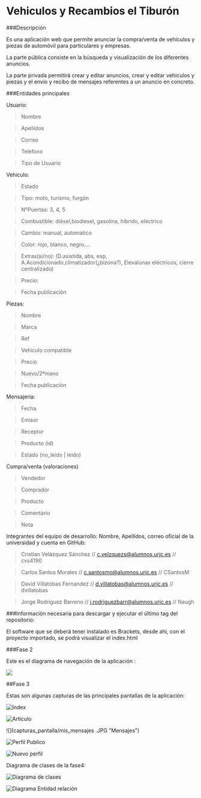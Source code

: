 

Vehiculos y Recambios el Tiburón 
================================

###Descripción

Es una aplicación web que permite anunciar la compra/venta de vehículos y piezas de automóvil para 
particulares y empresas.

La parte pública consiste en la búsqueda y visualización de los diferentes anuncios.

La parte privada permitirá crear y editar anuncios, crear y editar vehiculos y piezas y el envío y 
recibo de mensajes referentes a un anuncio en concreto.



###Entidades principales

Usuario:

>Nombre

>Apellidos 

>Correo

>Telefono

>Tipo de Usuario


Vehiculo:

>Estado
	
>Tipo: moto, turismo, furgón
	
>NºPuertas: 3, 4, 5
	
>Combustible: diésel,biodiesel, gasolina, hibrido, eléctrico
	
>Cambio: manual, automatico
	
>Color: rojo, blanco, negro….
	
>Extras(si/no): (D.asistida, abs, esp, A.Acondicionado,climatizador(¿bizona?), 
Elevalunas eléctricos, cierre centralizado)
	
>Precio:

>Fecha publicación
	
Piezas:
	
>Nombre
	
>Marca
	
>Ref
	
>Vehiculo compatible
	
>Precio

>Nuevo/2ªmano

>Fecha publicación

Mensajeria:

>Fecha

>Emisor
    
>Receptor
    
>Producto (id)
    
>Estado (no_leido | leido)

Compra/venta (valoraciones)

>Vendedor

>Comprador

>Producto

>Comentario

>Nota

	

Integrantes del equipo de desarrollo: Nombre, Apellidos, correo oficial de la universidad y
cuenta en GitHub:

>Cristian Velázquez Sánchez // c.velzquezs@alumnos.urjc.es // cvs4190

>Carlos Santos Morales // c.santosmo@alumnos.urjc.es // CSantosM

>David Villatobas Fernandez // d.villatobas@alumnos.urjc.es // dvillatobas

>Jorge Rodríguez Barreno // j.rodriguezbarr@alumnos.urjc.es // Naugh


###Información necesaria para descargar y ejecutar el último tag del repositorio:

El software que se deberá tener instalado es Brackets, desde ahi, con el proyecto importado, se podrá visualizar el index.html

###Fase 2

Este es el diagrama de navegación de la aplicación :

![](capturas_pantalla/diagrama.png)

##Fase 3

Estas son algunas capturas de las principales pantallas de la aplicación: 

![](capturas_pantalla/Index.JPG "Index")

![](capturas_pantalla/vista_articulo.JPG "Articulo")

![](capturas_pantalla/mis_mensajes .JPG "Mensajes")

![](capturas_pantalla/perfil_publico.JPG "Perfil Publico")

![](capturas_pantalla/nuevo_perfil.JPG "Nuevo perfil")


Diagrama de clases de la fase4:

![](capturas_pantalla/fase4Clases.png "Diagrama de clases")

![](capturas_pantalla/DiagramaE_R.JPG "Diagrama Entidad relación")



